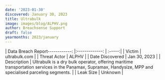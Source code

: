 ```yaml
---
date: '2023-01-30'
discovered: January 30, 2023
title: Ultrabulk
image: images/blog/ALPHV.png
author: Breachsense Support
draft: false
yearmonths: 2023/january
---
```


| Data Breach Report------------:     |:-------------:    | :-----:|
| Victim      | ultrabulk.com      | 
| Threat Actor      | ALPHV      | 
| Date Discovered      | Jan 30, 2023      | 
| Description      | Ultrabulk is a dry bulk operator, offering maritime transportation services in the Panamax, Supramax, Handysize, MPP and specialised parceling segments.      | 
| Leak Size      | Unknown      | 

